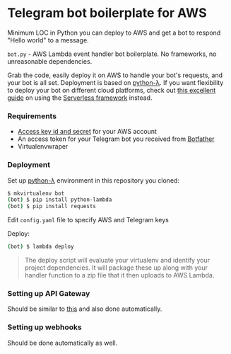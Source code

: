 # Telegram bot boilerplate for AWS

Minimum LOC in Python you can deploy to AWS and get a bot to respond "Hello world" to a message. 

`bot.py` - AWS Lambda event handler bot boilerplate. No frameworks, no unreasonable dependencies.

Grab the code, easily deploy it on AWS to handle your bot's requests, and your bot is all set. Deployment is based on [python-λ](https://github.com/nficano/python-lambda). If you want flexibility to deploy your bot on different cloud platforms, check out [this excellent guide](https://hackernoon.com/serverless-telegram-bot-on-aws-lambda-851204d4236c) on using the [Serverless framework](https://serverless.com) instead.

### Requirements

- [Access key id and secret](http://docs.aws.amazon.com/IAM/latest/UserGuide/id_credentials_access-keys.html) for your AWS account 
- An access token for your Telegram bot you received from [Botfather](https://core.telegram.org/bots#6-botfather)
- Virtualenvwraper

### Deployment

Set up [python-λ](https://github.com/nficano/python-lambda/blob/master/README.rst#getting-started) environment in this repository you cloned:

```bash
$ mkvirtualenv bot
(bot) $ pip install python-lambda
(bot) $ pip install requests
```

Edit `config.yaml` file to specify AWS and Telegram keys

Deploy:

```bash
(bot) $ lambda deploy
```

> The deploy script will evaluate your virtualenv and identify your project dependencies. It will package these up along with your handler function to a zip file that it then uploads to AWS Lambda.

### Setting up API Gateway

Should be similar to [this](https://github.com/nficano/python-lambda/blob/master/README.rst#wiring-to-an-api-endpoint) and also done automatically.

### Setting up webhooks

Should be done automatically as well.

### 







